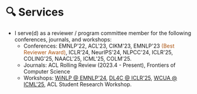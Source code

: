 # 🔍 Services
- I serve(d) as a reviewer / program committee member for the following conferences, journals, and workshops:
  - Conferences: EMNLP'22, ACL'23, CIKM'23, EMNLP'23 <span style="color:#ac530f">(Best Reviewer Award)</span>, ICLR'24, NeurIPS'24, NLPCC'24, ICLR'25, COLING'25, NAACL'25, ICML'25, COLM'25.
  - Journals: ACL Rolling Review (2023.4 - Present), Frontiers of Computer Science
  - Workshops: [WiNLP @ EMNLP'24](https://www.winlp.org/), [DL4C @ ICLR'25](https://dl4c.github.io/), [WCUA @ ICML'25](https://www.icml-computeruseagents.com/), ACL Student Research Workshop.